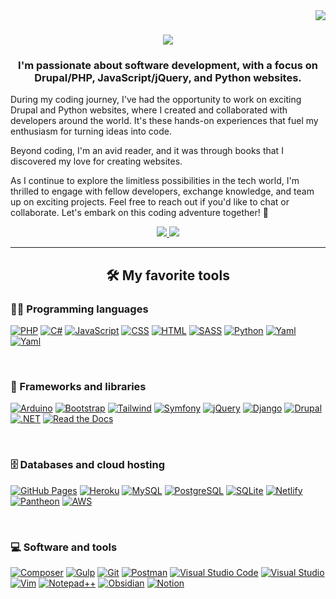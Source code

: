 <img align="right" src="https://visitor-badge.laobi.icu/badge?page_id=vpa24.vpa24" />
<h1 align="center">
    <img src="https://readme-typing-svg.herokuapp.com/?font=Righteous&size=35&center=true&vCenter=true&width=500&height=70&duration=4000&lines=Hello+World!+👋;+I'm+Phuong+Anh+Vu!;" />
</h1>
<h3 align="center">I'm passionate about software development, with a focus on Drupal/PHP, JavaScript/jQuery, and Python websites.</h3>

During my coding journey, I've had the opportunity to work on exciting Drupal and Python websites, where I created and collaborated with developers around the world. It's these hands-on experiences that fuel my enthusiasm for turning ideas into code.

Beyond coding, I'm an avid reader, and it was through books that I discovered my love for creating websites.

As I continue to explore the limitless possibilities in the tech world, I'm thrilled to engage with fellow developers, exchange knowledge, and team up on exciting projects. Feel free to reach out if you'd like to chat or collaborate. Let's embark on this coding adventure together! 🚀 
<div align="center"> 
  <a href="mailto:phuonganhvu497@gmail.com">
    <img src="https://img.shields.io/badge/Gmail-333333?style=for-the-badge&logo=gmail&logoColor=red" />
  </a>
  <a href="https://linkedin.com/in/phuonganhvu497" target="_blank">
    <img src="https://img.shields.io/badge/LinkedIn-0077B5?style=for-the-badge&logo=linkedin&logoColor=white" target="_blank" />
  </a>
</div>
 <hr/>
 
<!-- START My favorite tools -->
<h2 align="center">🛠️ My favorite tools</h2>

### 👨‍💻 Programming languages

<p>
    <a href="https://github.com/search?q=user%3Avpa24+language%3Aphp&type=repositories"><img alt="PHP" src="https://img.shields.io/badge/PHP-777BB4.svg?logo=php&logoColor=white"></a>
    <a href="https://github.com/search?q=user%3Avpa24+language%3AC%23+&type=repositories"><img alt="C#" src="https://camo.githubusercontent.com/d40038d4056a82ac0b85c653153e295f62fd55907531e7ab53e2d5047edc0fd7/68747470733a2f2f637573746f6d2d69636f6e2d6261646765732e6865726f6b756170702e636f6d2f62616467652f432532332d3638323137412e7376673f6c6f676f3d637332266c6f676f436f6c6f723d7768697465"></a>
    <a href="https://github.com/search?q=user%3Avpa24+language%3AJavaScript+&type=repositories"><img alt="JavaScript" src="https://img.shields.io/badge/JavaScript-F7DF1E.svg?logo=javascript&logoColor=black"></a>
    <a href="https://github.com/search?q=user%3Avpa24++language%3Acss&type=repositories"><img alt="CSS" src="https://img.shields.io/badge/CSS-1572B6.svg?logo=css3&logoColor=white"></a>
    <a href="https://github.com/search?q=user%3Avpa24++language%3Ahtml&type=repositories"><img alt="HTML" src="https://img.shields.io/badge/HTML-E34F26.svg?logo=html5&logoColor=white"></a>
    <a href="https://github.com/search?q=user%3Avpa24++language%3Asass&type=repositories"><img alt="SASS" src="https://img.shields.io/badge/Sass-hotpink.svg?logo=SASS&logoColor=white"></a>
    <a href="https://github.com/search?q=user%3Avpa24++language%3APython+&type=repositories"><img alt="Python" src="https://img.shields.io/badge/Python-14354C.svg?logo=python&logoColor=white"></a>
    <a href="https://github.com/search?q=user%3Avpa24++language%3AYaml+&type=repositories"><img alt="Yaml" src="https://img.shields.io/badge/YAML-CB171E.svg?logo=YAML&logoColor=white"></a>
     <a href="https://github.com/search?q=user%3Avpa24++language%3AJSON+&type=repositories"><img alt="Yaml" src="https://img.shields.io/badge/JSON-000000.svg?logo=JSON&logoColor=white"></a>
    
</p>
<br>

### 🧰 Frameworks and libraries

<p>
    <a href="#"><img alt="Arduino" src="https://img.shields.io/badge/-Arduino-00979D?logo=Arduino&logoColor=white"></a>
    <a href="#"><img alt="Bootstrap" src="https://img.shields.io/badge/Bootstrap-7952B3.svg?logo=bootstrap&logoColor=white"></a>
    <a href="#"><img alt="Tailwind" src="https://img.shields.io/badge/Tailwind_CSS-38B2AC?logo=tailwind-css&logoColor=white"></a>
    <a href="#"><img alt="Symfony" src="https://img.shields.io/badge/Symfony-111111.svg?logo=symfony&logoColor=white"></a>
    <a href="#"><img alt="jQuery" src="https://img.shields.io/badge/jquery-%230769AD.svg?logo=jquery&logoColor=white"></a>
    <a href="#"><img alt="Django" src="https://img.shields.io/badge/django-%23092E20.svg?logo=django&logoColor=white"></a>
    <a href="#"><img alt="Drupal" src="https://img.shields.io/badge/drupal-%230678BE.svg?logo=drupal&logoColor=white"></a>
    <a href="#"><img alt=".NET" src="https://img.shields.io/badge/.NET-512BD4.svg?logo=dotnet&logoColor=white"></a>
    <a href="#"><img alt="Read the Docs" src="https://img.shields.io/badge/Read%20the%20Docs-8CA1AF.svg?logo=Read-the-Docs&logoColor=white"></a>
</p>
<br>
 
 
### 🗄️ Databases and cloud hosting

<p>
    <a href="#"><img alt="GitHub Pages" src="https://img.shields.io/badge/GitHub%20Pages-327FC7.svg?logo=github&logoColor=white"></a>
    <a href="#"><img alt="Heroku" src="https://img.shields.io/badge/Heroku-430098.svg?logo=heroku&logoColor=white"></a>
    <a href="#"><img alt="MySQL" src="https://img.shields.io/badge/MySQL-00f.svg?logo=mysql&logoColor=white"></a>
    <a href="#"><img alt="PostgreSQL" src ="https://img.shields.io/badge/PostgreSQL-316192.svg?logo=postgresql&logoColor=white"></a>
    <a href="#"><img alt="SQLite" src ="https://img.shields.io/badge/SQLite-07405e.svg?logo=sqlite&logoColor=white"></a>
    <a href="#"><img alt="Netlify" src="https://img.shields.io/badge/netlify-%23000000.svg?logo=netlify&logoColor=#00C7B7"></a>
    <a href="#"><img alt="Pantheon" src="https://img.shields.io/badge/Pantheon-FFDC28.svg?logo=Pantheon&logoColor=black"></a>
    <a href="#"><img alt="AWS" src="https://img.shields.io/badge/AWS-%23FF9900.svg?logo=amazon-aws&logoColor=white"/></a>
</p>
<br>
 
 
### 💻 Software and tools

<p>
    <a href="#"><img alt="Composer" src="https://img.shields.io/badge/Composer-885630.svg?logo=Composer&logoColor=white"></a>
    <a href="#"><img alt="Gulp" src="https://img.shields.io/badge/gulp-CF4647.svg?logo=gulp&logoColor=white"></a>
    <a href="#"><img alt="Git" src="https://img.shields.io/badge/Git-F05033.svg?logo=git&logoColor=white"></a>
    <a href="#"><img alt="Postman" src="https://img.shields.io/badge/Postman-FF6C37?logo=postman&logoColor=white"></a>
    <a href="#"><img alt="Visual Studio Code" src="https://img.shields.io/badge/Visual%20Studio%20Code-0078d7.svg?logo=visual-studio-code&logoColor=white"></a>
    <a href="#"><img alt="Visual Studio" src="https://img.shields.io/badge/Visual%20Studio-5C2D91.svg?logo=visual-studio&logoColor=white"></a>
    <a href="#"><img alt="Vim" src="https://img.shields.io/badge/VIM-%2311AB00.svg?logo=vim&logoColor=white"></a>
    <a href="#"><img alt="Notepad++" src="https://img.shields.io/badge/Notepad++-90E59A.svg?logo=notepad%2b%2b&logoColor=black"></a>
    <a href="#"><img alt="Obsidian" src="https://img.shields.io/badge/Obsidian-%23483699.svg?logo=obsidian&logoColor=white"></a>                                                                                                
    <a href="#"><img alt="Notion" src="https://img.shields.io/badge/Notion-010101.svg?logo=notion&logoColor=white"></a>
   
</p
 <br>




